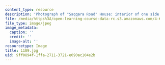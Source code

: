 ```yaml
---
content_type: resource
description: 'Photograph of "Saqqara Road" House: interior of one side iwan.'
file: /media/https%3A/open-learning-course-data-rc.s3.amazonaws.com/4-615-the-architecture-of-cairo-spring-2002/9ff0894f1ffa27113721e090ac104e2b_1189.jpg
file_type: image/jpeg
image_metadata:
  caption: ''
  credit: ''
  image-alt: ''
resourcetype: Image
title: 1189.jpg
uid: 9ff0894f-1ffa-2711-3721-e090ac104e2b
---
```

